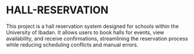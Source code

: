 # HALL-RESERVATION
This project is a hall reservation system designed for schools within the University of Ibadan. It allows users to book halls for events, view availability, and receive confirmations, streamlining the reservation process while reducing scheduling conflicts and manual errors.
